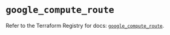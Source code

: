 # `google_compute_route`

Refer to the Terraform Registry for docs: [`google_compute_route`](https://registry.terraform.io/providers/hashicorp/google-beta/5.28.0/docs/resources/google_compute_route).
